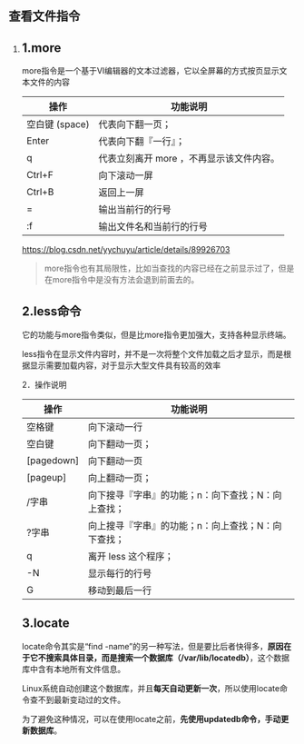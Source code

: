 ## 查看文件指令

1. ## 1.more 

   more指令是一个基于VI编辑器的文本过滤器，它以全屏幕的方式按页显示文本文件的内容

   

   | 操作           | 功能说明                                 |
   | -------------- | ---------------------------------------- |
   | 空白键 (space) | 代表向下翻一页；                         |
   | Enter          | 代表向下翻『一行』；                     |
   | q              | 代表立刻离开 more ，不再显示该文件内容。 |
   | Ctrl+F         | 向下滚动一屏                             |
   | Ctrl+B         | 返回上一屏                               |
   | =              | 输出当前行的行号                         |
   | :f             | 输出文件名和当前行的行号                 |

   https://blog.csdn.net/yychuyu/article/details/89926703

   > more指令也有其局限性，比如当查找的内容已经在之前显示过了，但是在more指令中是没有方法会退到前面去的。

   

   ## 2.less命令

   它的功能与more指令类似，但是比more指令更加强大，支持各种显示终端。

   less指令在显示文件内容时，并不是一次将整个文件加载之后才显示，而是根据显示需要加载内容，对于显示大型文件具有较高的效率

   

   2．操作说明

   | 操作       | 功能说明                                           |
   | ---------- | -------------------------------------------------- |
   | 空格键     | 向下滚动一行                                       |
   | 空白键     | 向下翻动一页；                                     |
   | [pagedown] | 向下翻动一页                                       |
   | [pageup]   | 向上翻动一页；                                     |
   | /字串      | 向下搜寻『字串』的功能；n：向下查找；N：向上查找； |
   | ?字串      | 向上搜寻『字串』的功能；n：向上查找；N：向下查找； |
   | q          | 离开 less 这个程序；                               |
   | -N         | 显示每行的行号                                     |
   | G          | 移动到最后一行                                     |

   

   

   ## 3.locate

   locate命令其实是“find -name”的另一种写法，但是要比后者快得多，**原因在于它不搜索具体目录，而是搜索一个数据库（/var/lib/locatedb）**，这个数据库中含有本地所有文件信息。

   Linux系统自动创建这个数据库，并且**每天自动更新一次**，所以使用locate命令查不到最新变动过的文件。

   为了避免这种情况，可以在使用locate之前，**先使用updatedb命令，手动更新数据库**。

   

   

   

   